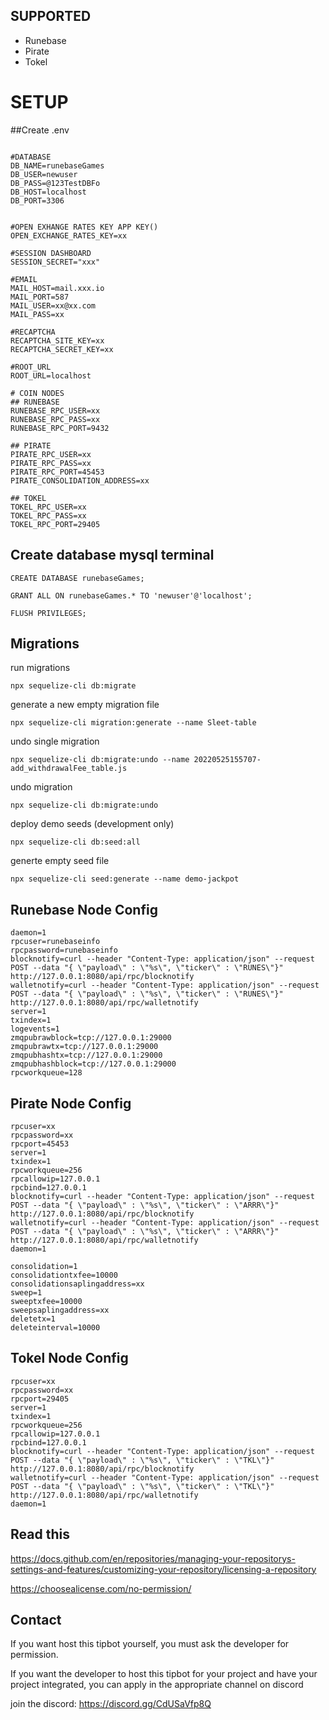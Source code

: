 ## SUPPORTED
- Runebase
- Pirate
- Tokel

# SETUP

##Create .env

```

#DATABASE
DB_NAME=runebaseGames
DB_USER=newuser
DB_PASS=@123TestDBFo
DB_HOST=localhost
DB_PORT=3306


#OPEN EXHANGE RATES KEY APP KEY()
OPEN_EXCHANGE_RATES_KEY=xx

#SESSION DASHBOARD
SESSION_SECRET="xxx"

#EMAIL
MAIL_HOST=mail.xxx.io
MAIL_PORT=587
MAIL_USER=xx@xx.com
MAIL_PASS=xx

#RECAPTCHA
RECAPTCHA_SITE_KEY=xx
RECAPTCHA_SECRET_KEY=xx

#ROOT_URL
ROOT_URL=localhost

# COIN NODES
## RUNEBASE
RUNEBASE_RPC_USER=xx
RUNEBASE_RPC_PASS=xx
RUNEBASE_RPC_PORT=9432

## PIRATE
PIRATE_RPC_USER=xx
PIRATE_RPC_PASS=xx
PIRATE_RPC_PORT=45453
PIRATE_CONSOLIDATION_ADDRESS=xx

## TOKEL
TOKEL_RPC_USER=xx
TOKEL_RPC_PASS=xx
TOKEL_RPC_PORT=29405

```
## Create database mysql terminal
```
CREATE DATABASE runebaseGames;

GRANT ALL ON runebaseGames.* TO 'newuser'@'localhost';

FLUSH PRIVILEGES;
```

## Migrations

run migrations
````
npx sequelize-cli db:migrate
````

generate a new empty migration file
````
npx sequelize-cli migration:generate --name Sleet-table

````

undo single migration
````
npx sequelize-cli db:migrate:undo --name 20220525155707-add_withdrawalFee_table.js

````

undo migration
````
npx sequelize-cli db:migrate:undo
````

deploy demo seeds (development only)
````
npx sequelize-cli db:seed:all
````

generte empty seed file
````
npx sequelize-cli seed:generate --name demo-jackpot
````



## Runebase Node Config
```
daemon=1
rpcuser=runebaseinfo
rpcpassword=runebaseinfo
blocknotify=curl --header "Content-Type: application/json" --request POST --data "{ \"payload\" : \"%s\", \"ticker\" : \"RUNES\"}" http://127.0.0.1:8080/api/rpc/blocknotify
walletnotify=curl --header "Content-Type: application/json" --request POST --data "{ \"payload\" : \"%s\", \"ticker\" : \"RUNES\"}" http://127.0.0.1:8080/api/rpc/walletnotify
server=1
txindex=1
logevents=1
zmqpubrawblock=tcp://127.0.0.1:29000
zmqpubrawtx=tcp://127.0.0.1:29000
zmqpubhashtx=tcp://127.0.0.1:29000
zmqpubhashblock=tcp://127.0.0.1:29000
rpcworkqueue=128

```


## Pirate Node Config
```
rpcuser=xx
rpcpassword=xx
rpcport=45453
server=1
txindex=1
rpcworkqueue=256
rpcallowip=127.0.0.1
rpcbind=127.0.0.1
blocknotify=curl --header "Content-Type: application/json" --request POST --data "{ \"payload\" : \"%s\", \"ticker\" : \"ARRR\"}" http://127.0.0.1:8080/api/rpc/blocknotify
walletnotify=curl --header "Content-Type: application/json" --request POST --data "{ \"payload\" : \"%s\", \"ticker\" : \"ARRR\"}" http://127.0.0.1:8080/api/rpc/walletnotify
daemon=1

consolidation=1
consolidationtxfee=10000
consolidationsaplingaddress=xx
sweep=1
sweeptxfee=10000
sweepsaplingaddress=xx
deletetx=1
deleteinterval=10000

```

## Tokel Node Config
```
rpcuser=xx
rpcpassword=xx
rpcport=29405
server=1
txindex=1
rpcworkqueue=256
rpcallowip=127.0.0.1
rpcbind=127.0.0.1
blocknotify=curl --header "Content-Type: application/json" --request POST --data "{ \"payload\" : \"%s\", \"ticker\" : \"TKL\"}" http://127.0.0.1:8080/api/rpc/blocknotify
walletnotify=curl --header "Content-Type: application/json" --request POST --data "{ \"payload\" : \"%s\", \"ticker\" : \"TKL\"}" http://127.0.0.1:8080/api/rpc/walletnotify
daemon=1

```

## Read this

https://docs.github.com/en/repositories/managing-your-repositorys-settings-and-features/customizing-your-repository/licensing-a-repository

https://choosealicense.com/no-permission/

## Contact

If you want host this tipbot yourself, you must ask the developer for permission.

If you want the developer to host this tipbot for your project and have your project integrated, you can apply in the appropriate channel on discord

join the discord:
https://discord.gg/CdUSaVfp8Q
